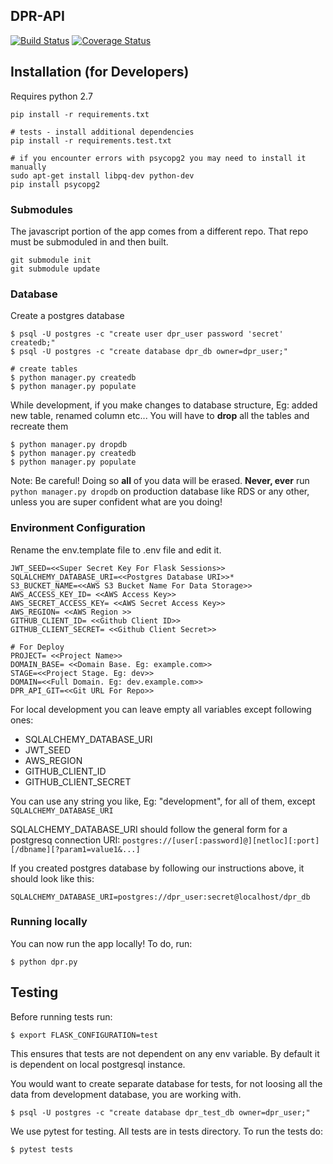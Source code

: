 ## DPR-API

[![Build Status](https://travis-ci.org/frictionlessdata/dpr-api.svg?branch=master)](https://travis-ci.org/frictionlessdata/dpr-api)
[![Coverage Status](https://coveralls.io/repos/github/frictionlessdata/dpr-api/badge.svg?branch=master)](https://coveralls.io/github/frictionlessdata/dpr-api?branch=master)

## Installation (for Developers)

Requires python 2.7

```
pip install -r requirements.txt

# tests - install additional dependencies
pip install -r requirements.test.txt

# if you encounter errors with psycopg2 you may need to install it manually
sudo apt-get install libpq-dev python-dev
pip install psycopg2
```

### Submodules

The javascript portion of the app comes from a different repo. That repo must
be submoduled in and then built.

```
git submodule init
git submodule update
```

### Database

Create a postgres database

```
$ psql -U postgres -c "create user dpr_user password 'secret' createdb;"
$ psql -U postgres -c "create database dpr_db owner=dpr_user;"

# create tables
$ python manager.py createdb
$ python manager.py populate
```

While development, if you make changes to database structure, Eg: added new table,
renamed column etc... You will have to **drop** all the tables and recreate them

```
$ python manager.py dropdb
$ python manager.py createdb
$ python manager.py populate
```

Note: Be careful! Doing so **all** of you data will be erased. **Never, ever** run
`python manager.py dropdb` on production database like RDS or any other, unless you
are super confident what are you doing!

### Environment Configuration

Rename the env.template file to .env file and edit it.

```
JWT_SEED=<<Super Secret Key For Flask Sessions>>
SQLALCHEMY_DATABASE_URI=<<Postgres Database URI>>*
S3_BUCKET_NAME=<<AWS S3 Bucket Name For Data Storage>>
AWS_ACCESS_KEY_ID= <<AWS Access Key>>
AWS_SECRET_ACCESS_KEY= <<AWS Secret Access Key>>
AWS_REGION= <<AWS Region >>
GITHUB_CLIENT_ID= <<Github Client ID>>
GITHUB_CLIENT_SECRET= <<Github Client Secret>>

# For Deploy
PROJECT= <<Project Name>>
DOMAIN_BASE= <<Domain Base. Eg: example.com>>
STAGE=<<Project Stage. Eg: dev>>
DOMAIN=<<Full Domain. Eg: dev.example.com>>
DPR_API_GIT=<<Git URL For Repo>>
```

For local development you can leave empty all variables except following ones:

- SQLALCHEMY_DATABASE_URI
- JWT_SEED
- AWS_REGION
- GITHUB_CLIENT_ID
- GITHUB_CLIENT_SECRET

You can use any string you like, Eg: "development", for all of them, except `SQLALCHEMY_DATABASE_URI`

SQLALCHEMY_DATABASE_URI should follow the general form for a postgresq connection URI:
`postgres://[user[:password]@][netloc][:port][/dbname][?param1=value1&...]`

If you created postgres database by following our instructions above, it should look like this:

`SQLALCHEMY_DATABASE_URI=postgres://dpr_user:secret@localhost/dpr_db`

### Running locally

You can now run the app locally! To do, run:

```
$ python dpr.py
```

## Testing

Before running tests run:

```
$ export FLASK_CONFIGURATION=test
```

This ensures that tests are not dependent on any env variable. By default it is dependent on
local postgresql instance.

You would want to create separate database for tests, for not loosing all the data
from development database, you are working with.

```
$ psql -U postgres -c "create database dpr_test_db owner=dpr_user;"
```

We use pytest for testing. All tests are in tests directory. To run the tests do:

```
$ pytest tests
```
